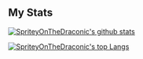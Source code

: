## My Stats
  
[![SpriteyOnTheDraconic's github stats](https://github-readme-stats.vercel.app/api?username=SpriteyOnTheDraconic&count_private=true&include_all_commits=true&theme=radical)](https://github.com/KittensAreDaBest)

[![SpriteyOnTheDraconic's top Langs](https://github-readme-stats.vercel.app/api/top-langs/?username=SpriteyOnTheDraconic&layout=compact&theme=radical)](https://github.com/SpriteyOnTheDraconic)
